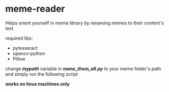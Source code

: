 # meme-reader
Helps orient yourself in meme library by renaming memes to their content's text.

required libs:

* pytesseract
* opencv-python
* Pillow

change _**mypath**_ variable in _**name_them_all.py**_ to your meme folder's path and simply run the following script

**works on linux machines only**
